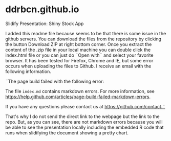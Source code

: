 ddrbcn.github.io
================

Slidify Presentation: Shiny Stock App

I added this readme file because seems to be that there is some issue in the github servers.
You can download the files from the repository by clicking the button Download ZIP at right bottom corner.
Once you extract the content of the .zip file in your local machine you can double click the index.html file 
or you can just  do ¨Open with¨  and select your favorite browser.
It has been tested for Firefox, Chrome and IE, but some error occurs when uploading the files to Github.
I receive an email with the following information.

¨The page build failed with the following error:

The file `index.md` contains markdown errors. For more information, see https://help.github.com/articles/page-build-failed-markdown-errors.

If you have any questions please contact us at https://github.com/contact.¨

That's why I do not send the direct link to the webpage but the link to the repo. 
But, as you can see, there are not markdown errors because you will be able to see the presentation locally including the 
embedded R code that runs when slidifying the document showing a pretty chart.
